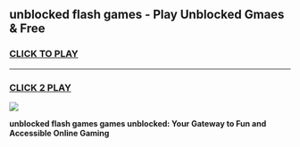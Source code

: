 
## unblocked flash games - Play Unblocked Gmaes & Free
<h3>
<a href="https://news.freeplayer.one?title=unblocked_flash_games&ref=23F">CLICK TO PLAY</a></h3>
<hr>

<h3>
<a href="https://news.freeplayer.one?title=unblocked_flash_games&ref=23F">CLICK 2 PLAY</a>
  
</h3>

<a href="https://news.freeplayer.one?title=unblocked_flash_games&ref=23F/"><img src="https://clearcache.store/games.png"></a>


**unblocked flash games games unblocked: Your Gateway to Fun and Accessible Online Gaming**

